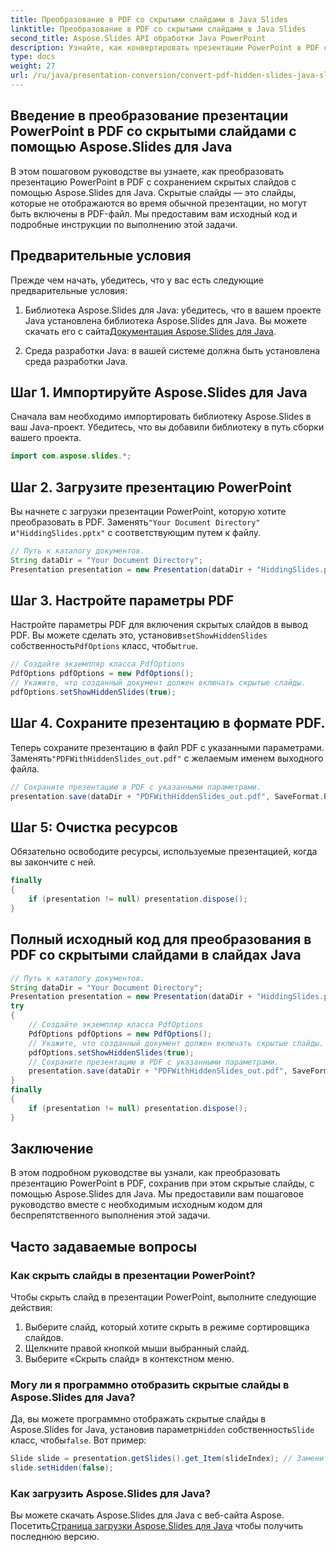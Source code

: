 ```yaml
---
title: Преобразование в PDF со скрытыми слайдами в Java Slides
linktitle: Преобразование в PDF со скрытыми слайдами в Java Slides
second_title: Aspose.Slides API обработки Java PowerPoint
description: Узнайте, как конвертировать презентации PowerPoint в PDF со скрытыми слайдами с помощью Aspose.Slides для Java. Следуйте нашему пошаговому руководству с исходным кодом для беспрепятственного создания PDF-файлов.
type: docs
weight: 27
url: /ru/java/presentation-conversion/convert-pdf-hidden-slides-java-slides/
---
```


## Введение в преобразование презентации PowerPoint в PDF со скрытыми слайдами с помощью Aspose.Slides для Java

В этом пошаговом руководстве вы узнаете, как преобразовать презентацию PowerPoint в PDF с сохранением скрытых слайдов с помощью Aspose.Slides для Java. Скрытые слайды — это слайды, которые не отображаются во время обычной презентации, но могут быть включены в PDF-файл. Мы предоставим вам исходный код и подробные инструкции по выполнению этой задачи.

## Предварительные условия

Прежде чем начать, убедитесь, что у вас есть следующие предварительные условия:

1.  Библиотека Aspose.Slides для Java: убедитесь, что в вашем проекте Java установлена библиотека Aspose.Slides для Java. Вы можете скачать его с сайта[Документация Aspose.Slides для Java](https://reference.aspose.com/slides/java/).

2. Среда разработки Java: в вашей системе должна быть установлена среда разработки Java.

## Шаг 1. Импортируйте Aspose.Slides для Java

Сначала вам необходимо импортировать библиотеку Aspose.Slides в ваш Java-проект. Убедитесь, что вы добавили библиотеку в путь сборки вашего проекта.

```java
import com.aspose.slides.*;
```

## Шаг 2. Загрузите презентацию PowerPoint

 Вы начнете с загрузки презентации PowerPoint, которую хотите преобразовать в PDF. Заменять`"Your Document Directory"` и`"HiddingSlides.pptx"` с соответствующим путем к файлу.

```java
// Путь к каталогу документов.
String dataDir = "Your Document Directory";
Presentation presentation = new Presentation(dataDir + "HiddingSlides.pptx");
```

## Шаг 3. Настройте параметры PDF

Настройте параметры PDF для включения скрытых слайдов в вывод PDF. Вы можете сделать это, установив`setShowHiddenSlides` собственность`PdfOptions` класс, чтобы`true`.

```java
// Создайте экземпляр класса PdfOptions
PdfOptions pdfOptions = new PdfOptions();
// Укажите, что созданный документ должен включать скрытые слайды.
pdfOptions.setShowHiddenSlides(true);
```

## Шаг 4. Сохраните презентацию в формате PDF.

 Теперь сохраните презентацию в файл PDF с указанными параметрами. Заменять`"PDFWithHiddenSlides_out.pdf"` с желаемым именем выходного файла.

```java
// Сохраните презентацию в PDF с указанными параметрами.
presentation.save(dataDir + "PDFWithHiddenSlides_out.pdf", SaveFormat.Pdf, pdfOptions);
```

## Шаг 5: Очистка ресурсов

Обязательно освободите ресурсы, используемые презентацией, когда вы закончите с ней.

```java
finally
{
    if (presentation != null) presentation.dispose();
}
```

## Полный исходный код для преобразования в PDF со скрытыми слайдами в слайдах Java

```java
// Путь к каталогу документов.
String dataDir = "Your Document Directory";
Presentation presentation = new Presentation(dataDir + "HiddingSlides.pptx");
try
{
	// Создайте экземпляр класса PdfOptions
	PdfOptions pdfOptions = new PdfOptions();
	// Укажите, что созданный документ должен включать скрытые слайды.
	pdfOptions.setShowHiddenSlides(true);
	// Сохраните презентацию в PDF с указанными параметрами.
	presentation.save(dataDir + "PDFWithHiddenSlides_out.pdf", SaveFormat.Pdf, pdfOptions);
}
finally
{
	if (presentation != null) presentation.dispose();
}
```

## Заключение

В этом подробном руководстве вы узнали, как преобразовать презентацию PowerPoint в PDF, сохранив при этом скрытые слайды, с помощью Aspose.Slides для Java. Мы предоставили вам пошаговое руководство вместе с необходимым исходным кодом для беспрепятственного выполнения этой задачи.

## Часто задаваемые вопросы

### Как скрыть слайды в презентации PowerPoint?

Чтобы скрыть слайд в презентации PowerPoint, выполните следующие действия:
1. Выберите слайд, который хотите скрыть в режиме сортировщика слайдов.
2. Щелкните правой кнопкой мыши выбранный слайд.
3. Выберите «Скрыть слайд» в контекстном меню.

### Могу ли я программно отобразить скрытые слайды в Aspose.Slides для Java?

 Да, вы можете программно отображать скрытые слайды в Aspose.Slides for Java, установив параметр`Hidden` собственность`Slide` класс, чтобы`false`. Вот пример:

```java
Slide slide = presentation.getSlides().get_Item(slideIndex); // Замените слайдИндекс индексом скрытого слайда.
slide.setHidden(false);
```

### Как загрузить Aspose.Slides для Java?

 Вы можете скачать Aspose.Slides для Java с веб-сайта Aspose. Посетить[Страница загрузки Aspose.Slides для Java](https://releases.aspose.com/slides/java/) чтобы получить последнюю версию.